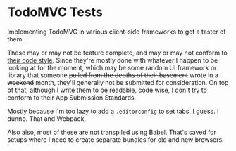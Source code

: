 TodoMVC Tests
=============

Implementing TodoMVC in various client-side frameworks to get a taster of them.

These may or may not be feature complete, and may or may not conform to [their code style](https://github.com/tastejs/todomvc/blob/master/codestyle.md).  Since they're mostly done with whatever I happen to be looking at for the moment, which may be some random UI framework or library that someone ~~pulled from the depths of their basement~~ wrote in a ~~weekend~~ month, they'll generally not be submitted for consideration.  On top of that, although I write them to be readable, code wise, I don't try to conform to their App Submission Standards.

Mostly because I'm too lazy to add a `.editorconfig` to set tabs, I guess.  I dunno.  That and Webpack.

Also also, most of these are not transpiled using Babel.  That's saved for setups where I need to create separate bundles for old and new browsers.
